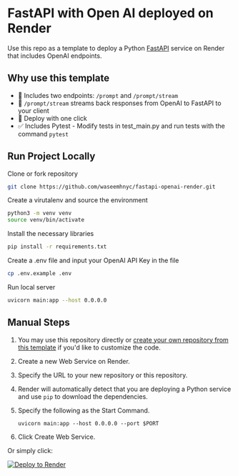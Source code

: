 # FastAPI with Open AI deployed on Render

Use this repo as a template to deploy a Python [FastAPI](https://fastapi.tiangolo.com) service on Render that includes OpenAI endpoints.

## Why use this template

- 📌 Includes two endpoints: `/prompt` and `/prompt/stream`
- 📡 `/prompt/stream` streams back responses from OpenAI to FastAPI to your client
- 🚀 Deploy with one click
- ✅ Includes Pytest - Modify tests in test_main.py and run tests with the command `pytest`

## Run Project Locally

Clone or fork repository

```bash
git clone https://github.com/waseemhnyc/fastapi-openai-render.git
```

Create a virutalenv and source the environment

```bash
python3 -m venv venv
source venv/bin/activate
```

Install the necessary libraries

```bash
pip install -r requirements.txt
```

Create a .env file and input your OpenAI API Key in the file

```bash
cp .env.example .env
```

Run local server
```bash
uvicorn main:app --host 0.0.0.0
```

## Manual Steps

1. You may use this repository directly or [create your own repository from this template](https://github.com/waseemhnyc/fastapi-openai-render/generate) if you'd like to customize the code.
2. Create a new Web Service on Render.
3. Specify the URL to your new repository or this repository.
4. Render will automatically detect that you are deploying a Python service and use `pip` to download the dependencies.
5. Specify the following as the Start Command.

    ```shell
    uvicorn main:app --host 0.0.0.0 --port $PORT
    ```

6. Click Create Web Service.

Or simply click:

[![Deploy to Render](https://render.com/images/deploy-to-render-button.svg)](https://render.com/deploy?repo=https://github.com/waseemhnyc/fastapi-openai-render.git)
